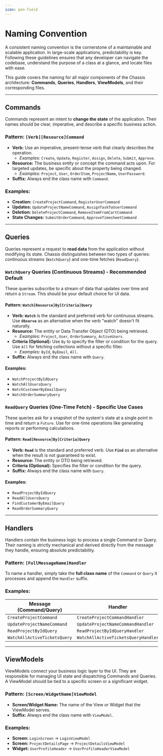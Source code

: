 ```yaml
---
icon: pen-field
---
```


# Naming Convention

A consistent naming convention is the cornerstone of a maintainable and scalable application. In large-scale applications, predictability is key. Following these guidelines ensures that any developer can navigate the codebase, understand the purpose of a class at a glance, and locate files with ease.

This guide covers the naming for all major components of the Chassis architecture: **Commands**, **Queries**, **Handlers**, **ViewModels**, and their corresponding files.

***

## Commands

Commands represent an intent to **change the state** of the application. Their names should be clear, imperative, and describe a specific business action.

### Pattern: `[Verb][Resource]Command`

* **Verb:** Use an imperative, present-tense verb that clearly describes the operation.
  * _Examples:_ `Create`, `Update`, `Register`, `Assign`, `Delete`, `Submit`, `Approve`.
* **Resource:** The business entity or concept the command acts upon. For targeted updates, be specific about the property being changed.
  * _Examples:_ `Project`, `User`, `OrderItem`, `ProjectName`, `UserPassword`.
* **Suffix:** Always end the class name with `Command`.

### Examples:

* **Creation:** `CreateProjectCommand`, `RegisterUserCommand`
* **Updates:** `UpdateProjectNameCommand`, `AssignTaskToUserCommand`
* **Deletion:** `DeleteProjectCommand`, `RemoveItemFromCartCommand`
* **State Changes:** `SubmitOrderCommand`, `ApproveTimesheetCommand`

***

## Queries

Queries represent a request to **read data** from the application without modifying its state. Chassis distinguishes between two types of queries: continuous streams (`WatchQuery`) and one-time fetches (`ReadQuery`).

### `WatchQuery` Queries (Continuous Streams) - **Recommended Default**

These queries subscribe to a stream of data that updates over time and return a `Stream`. This should be your default choice for UI data.

#### Pattern: `Watch[Resource]By[Criteria]Query`

* **Verb:** **`Watch`** is the standard and preferred verb for continuous streams. Use **`Observe`** as an alternative when the verb "watch" doesn't fit naturally.
* **Resource:** The entity or Data Transfer Object (DTO) being retrieved.
  * _Examples:_ `Project`, `User`, `OrderSummary`, `ActiveUsers`.
* **Criteria (Optional):** Use `By` to specify the filter or condition for the query. Use `All` for fetching collections without a specific filter.
  * _Examples:_ `ById`, `ByEmail`, `All`.
* **Suffix:** Always end the class name with `Query`.

#### Examples:

* `WatchProjectByIdQuery`
* `WatchAllUsersQuery`
* `WatchCustomerByEmailQuery`
* `WatchOrderSummaryQuery`

### `ReadQuery` Queries (One-Time Fetch) - **Specific Use Cases**

These queries ask for a snapshot of the system's state at a single point in time and return a `Future`. Use for one-time operations like generating reports or performing calculations.

#### Pattern: `Read[Resource]By[Criteria]Query`

* **Verb:** **`Read`** is the standard and preferred verb. Use **`Find`** as an alternative when the result is not guaranteed to exist.
* **Resource:** The entity or DTO being retrieved.
* **Criteria (Optional):** Specifies the filter or condition for the query.
* **Suffix:** Always end the class name with `Query`.

#### Examples:

* `ReadProjectByIdQuery`
* `ReadAllUsersQuery`
* `FindCustomerByEmailQuery`
* `ReadOrderSummaryQuery`
 
***

## Handlers

Handlers contain the business logic to process a single Command or Query. Their naming is strictly mechanical and derived directly from the message they handle, ensuring absolute predictability.

### Pattern: `[FullMessageName]Handler`

To name a handler, simply take the **full class name** of the `Command` or `Query` it processes and append the `Handler` suffix.

### Examples:

| Message (Command/Query)           | Handler                                  |
| --------------------------------- | ---------------------------------------- |
| `CreateProjectCommand`            | `CreateProjectCommandHandler`            |
| `UpdateProjectNameCommand`        | `UpdateProjectNameCommandHandler`        |
| `ReadProjectByIdQuery`            | `ReadProjectByIdQueryHandler`            |
| `WatchAllActiveTicketsQuery`      | `WatchAllActiveTicketsQueryHandler` |

***

## ViewModels

ViewModels connect your business logic layer to the UI. They are responsible for managing UI state and dispatching Commands and Queries. A ViewModel should be tied to a specific screen or a significant widget.

### Pattern: `[Screen/WidgetName]ViewModel`

* **Screen/Widget Name:** The name of the View or Widget that the ViewModel serves.
* **Suffix:** Always end the class name with `ViewModel`.

### Examples:

* **Screen:** `LoginScreen` -> `LoginViewModel`
* **Screen:** `ProjectDetailsPage` -> `ProjectDetailsViewModel`
* **Widget:** `UserProfileHeader` -> `UserProfileHeaderViewModel`
